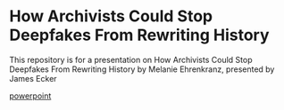# How Archivists Could Stop Deepfakes From Rewriting History

This repository is for a presentation on How Archivists Could Stop Deepfakes From Rewriting History by Melanie Ehrenkranz, presented by James Ecker

[powerpoint](https://github.com/jim-ecker/cs895-f20/blob/master/assignments/Ecker/week-14-how-can-archvists-stop-history-rewritten/Jim%20Ecker%20Week%2014%20Presentation.pptx)

